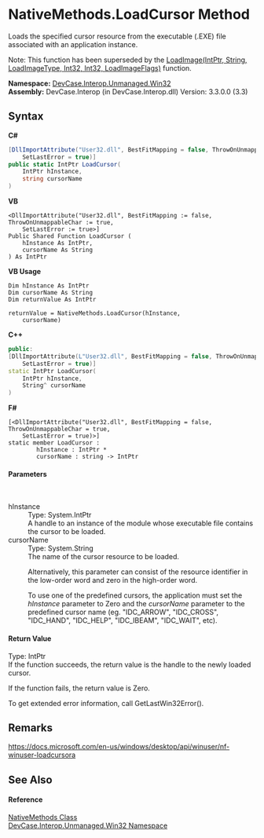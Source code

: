 # NativeMethods.LoadCursor Method 
 

Loads the specified cursor resource from the executable (.EXE) file associated with an application instance. 

 Note: This function has been superseded by the <a href="M_DevCase_Interop_Unmanaged_Win32_NativeMethods_LoadImage">LoadImage(IntPtr, String, LoadImageType, Int32, Int32, LoadImageFlags)</a> function.

**Namespace:**&nbsp;<a href="N_DevCase_Interop_Unmanaged_Win32">DevCase.Interop.Unmanaged.Win32</a><br />**Assembly:**&nbsp;DevCase.Interop (in DevCase.Interop.dll) Version: 3.3.0.0 (3.3)

## Syntax

**C#**<br />
``` C#
[DllImportAttribute("User32.dll", BestFitMapping = false, ThrowOnUnmappableChar = true, 
	SetLastError = true)]
public static IntPtr LoadCursor(
	IntPtr hInstance,
	string cursorName
)
```

**VB**<br />
``` VB
<DllImportAttribute("User32.dll", BestFitMapping := false, ThrowOnUnmappableChar := true, 
	SetLastError := true>]
Public Shared Function LoadCursor ( 
	hInstance As IntPtr,
	cursorName As String
) As IntPtr
```

**VB Usage**<br />
``` VB Usage
Dim hInstance As IntPtr
Dim cursorName As String
Dim returnValue As IntPtr

returnValue = NativeMethods.LoadCursor(hInstance, 
	cursorName)
```

**C++**<br />
``` C++
public:
[DllImportAttribute(L"User32.dll", BestFitMapping = false, ThrowOnUnmappableChar = true, 
	SetLastError = true)]
static IntPtr LoadCursor(
	IntPtr hInstance, 
	String^ cursorName
)
```

**F#**<br />
``` F#
[<DllImportAttribute("User32.dll", BestFitMapping = false, ThrowOnUnmappableChar = true, 
	SetLastError = true)>]
static member LoadCursor : 
        hInstance : IntPtr * 
        cursorName : string -> IntPtr 

```


#### Parameters
&nbsp;<dl><dt>hInstance</dt><dd>Type: System.IntPtr<br />A handle to an instance of the module whose executable file contains the cursor to be loaded.</dd><dt>cursorName</dt><dd>Type: System.String<br />The name of the cursor resource to be loaded. 

 Alternatively, this parameter can consist of the resource identifier in the low-order word and zero in the high-order word. 

 To use one of the predefined cursors, the application must set the *hInstance* parameter to Zero and the *cursorName* parameter to the predefined cursor name (eg. "IDC_ARROW", "IDC_CROSS", "IDC_HAND", "IDC_HELP", "IDC_IBEAM", "IDC_WAIT", etc).</dd></dl>

#### Return Value
Type: IntPtr<br />If the function succeeds, the return value is the handle to the newly loaded cursor. 

 If the function fails, the return value is Zero. 

 To get extended error information, call GetLastWin32Error().

## Remarks
<a href="https://docs.microsoft.com/en-us/windows/desktop/api/winuser/nf-winuser-loadcursora" target="_blank">https://docs.microsoft.com/en-us/windows/desktop/api/winuser/nf-winuser-loadcursora</a>

## See Also


#### Reference
<a href="T_DevCase_Interop_Unmanaged_Win32_NativeMethods">NativeMethods Class</a><br /><a href="N_DevCase_Interop_Unmanaged_Win32">DevCase.Interop.Unmanaged.Win32 Namespace</a><br />